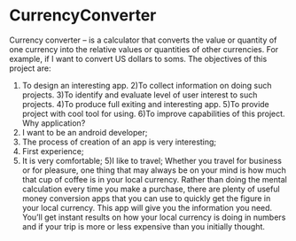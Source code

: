 # CurrencyConverter
Currency converter – is a calculator that converts the value or quantity of one currency into the relative values or quantities of other currencies. For example, if I want to convert US dollars to soms.
The objectives of this project are:
1) To design an interesting app.
2)To collect information on doing such projects.
3)To identify and evaluate level of user interest to such projects.
4)To produce full exiting and interesting app.
5)To provide project with cool tool for using.
6)To improve capabilities of this project.
Why application?
1) I want to be an android developer;
2) The process of creation of an app is very interesting;
3) First experience;
4) It is very comfortable;
5)I like to travel; 
Whether you travel for business or for pleasure, one thing that may always be on your mind is how much that cup of coffee is in your local currency. Rather than doing the mental calculation every time you make a purchase, there are plenty of useful money conversion apps that you can use to quickly get the figure in your local currency.
This  app will give you the information you need. You’ll get instant results on how your local currency is doing in numbers and if your trip is more or less expensive than you initially thought.

